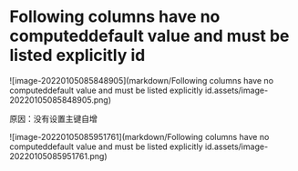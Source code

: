 # Following columns have no computeddefault value and must be listed explicitly id

![image-20220105085848905](markdown/Following columns have no computeddefault value and must be listed explicitly id.assets/image-20220105085848905.png)

原因：没有设置主键自增

![image-20220105085951761](markdown/Following columns have no computeddefault value and must be listed explicitly id.assets/image-20220105085951761.png)